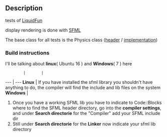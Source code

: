 ## Description

tests of [LiquidFun](https://github.com/google/liquidfun)

display rendering is done with [SFML](https://github.com/SFML/SFML)


The base class for all tests is the Physics class ([header](include/Physics.hpp) / [implementation](src/Physics.cpp))

### Build instructions

I'll be talking about **linux**( Ubuntu 16 ) and **Windows**( 7 ) here

            |       |
---         | ---
**Linux**   | If you have installed the sfml library you shouldn't have anything to do, the compiler will find the include and lib files on the system
**Windows** | <ol><li>Once you have a working SFML lib you have to indicate to Code::Blocks where to find the SFML header directory, go into the **compiler settings**, and under **Search directorie** for the "Compiler" add your SFML include dir</li><li>Still under **Search directorie** for the **Linker** now indicate your sfml lib directory</li></ol>
